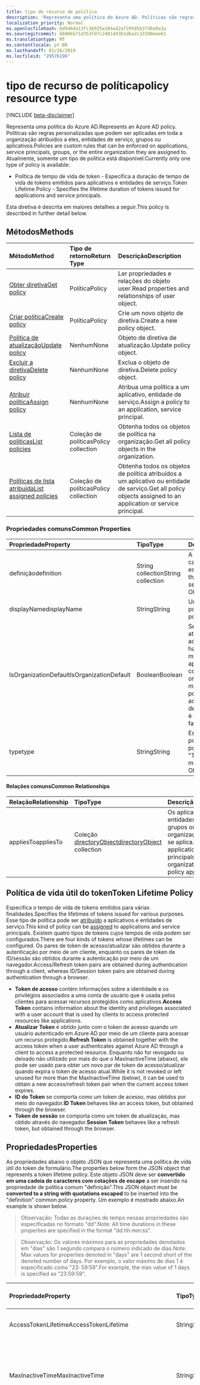 ```yaml
---
title: tipo de recurso de política
description: 'Representa uma política do Azure AD. Políticas são regras personalizadas que podem ser aplicadas em toda a organização atribuídos a eles, entidades de serviço, grupos ou aplicativos. Atualmente, somente um tipo de política está disponível:'
localization_priority: Normal
ms.openlocfilehash: bd946da13fc36925e284ad2af29585b37d0a9a3a
ms.sourcegitcommit: 66066b71d353fd7c2481d43b1dba2c33390eee61
ms.translationtype: MT
ms.contentlocale: pt-BR
ms.lasthandoff: 01/26/2019
ms.locfileid: "29576196"
---
```

# <a name="policy-resource-type"></a><span data-ttu-id="a21c0-105">tipo de recurso de política</span><span class="sxs-lookup"><span data-stu-id="a21c0-105">policy resource type</span></span>

[!INCLUDE [beta-disclaimer](../../includes/beta-disclaimer.md)]

<span data-ttu-id="a21c0-106">Representa uma política do Azure AD.</span><span class="sxs-lookup"><span data-stu-id="a21c0-106">Represents an Azure AD policy.</span></span> <span data-ttu-id="a21c0-107">Políticas são regras personalizadas que podem ser aplicadas em toda a organização atribuídos a eles, entidades de serviço, grupos ou aplicativos.</span><span class="sxs-lookup"><span data-stu-id="a21c0-107">Policies are custom rules that can be enforced on applications, service principals, groups, or the entire organization they are assigned to.</span></span> <span data-ttu-id="a21c0-108">Atualmente, somente um tipo de política está disponível:</span><span class="sxs-lookup"><span data-stu-id="a21c0-108">Currently only one type of policy is available:</span></span>

- <span data-ttu-id="a21c0-109">Política de tempo de vida de token - Especifica a duração de tempo de vida de tokens emitidos para aplicativos e entidades de serviço.</span><span class="sxs-lookup"><span data-stu-id="a21c0-109">Token Lifetime Policy - Specifies the lifetime duration of tokens issued for applications and service principals.</span></span>

<span data-ttu-id="a21c0-110">Esta diretiva é descrita em maiores detalhes a seguir.</span><span class="sxs-lookup"><span data-stu-id="a21c0-110">This policy is described in further detail below.</span></span>

## <a name="methods"></a><span data-ttu-id="a21c0-111">Métodos</span><span class="sxs-lookup"><span data-stu-id="a21c0-111">Methods</span></span>
| <span data-ttu-id="a21c0-112">Método</span><span class="sxs-lookup"><span data-stu-id="a21c0-112">Method</span></span>       | <span data-ttu-id="a21c0-113">Tipo de retorno</span><span class="sxs-lookup"><span data-stu-id="a21c0-113">Return Type</span></span>  |<span data-ttu-id="a21c0-114">Descrição</span><span class="sxs-lookup"><span data-stu-id="a21c0-114">Description</span></span>|
|:---------------|:--------|:----------|
| [<span data-ttu-id="a21c0-115">Obter diretiva</span><span class="sxs-lookup"><span data-stu-id="a21c0-115">Get policy</span></span>](../api/policy-get.md) |<span data-ttu-id="a21c0-116">Política</span><span class="sxs-lookup"><span data-stu-id="a21c0-116">Policy</span></span>|<span data-ttu-id="a21c0-117">Ler propriedades e relações do objeto user.</span><span class="sxs-lookup"><span data-stu-id="a21c0-117">Read properties and relationships of user object.</span></span>|
|[<span data-ttu-id="a21c0-118">Criar política</span><span class="sxs-lookup"><span data-stu-id="a21c0-118">Create policy</span></span>](../api/policy-post.md)|<span data-ttu-id="a21c0-119">Política</span><span class="sxs-lookup"><span data-stu-id="a21c0-119">Policy</span></span>|<span data-ttu-id="a21c0-120">Crie um novo objeto de diretiva.</span><span class="sxs-lookup"><span data-stu-id="a21c0-120">Create a new policy object.</span></span>|
|[<span data-ttu-id="a21c0-121">Política de atualização</span><span class="sxs-lookup"><span data-stu-id="a21c0-121">Update policy</span></span>](../api/policy-update.md)|<span data-ttu-id="a21c0-122">Nenhum</span><span class="sxs-lookup"><span data-stu-id="a21c0-122">None</span></span>|<span data-ttu-id="a21c0-123">Objeto de diretiva de atualização.</span><span class="sxs-lookup"><span data-stu-id="a21c0-123">Update policy object.</span></span>|
|[<span data-ttu-id="a21c0-124">Excluir a diretiva</span><span class="sxs-lookup"><span data-stu-id="a21c0-124">Delete policy</span></span>](../api/policy-delete.md)|<span data-ttu-id="a21c0-125">Nenhum</span><span class="sxs-lookup"><span data-stu-id="a21c0-125">None</span></span>|<span data-ttu-id="a21c0-126">Exclua o objeto de diretiva.</span><span class="sxs-lookup"><span data-stu-id="a21c0-126">Delete policy object.</span></span>|
|[<span data-ttu-id="a21c0-127">Atribuir política</span><span class="sxs-lookup"><span data-stu-id="a21c0-127">Assign policy</span></span>](../api/policy-assign.md)|<span data-ttu-id="a21c0-128">Nenhum</span><span class="sxs-lookup"><span data-stu-id="a21c0-128">None</span></span>|<span data-ttu-id="a21c0-129">Atribua uma política a um aplicativo, entidade de serviço.</span><span class="sxs-lookup"><span data-stu-id="a21c0-129">Assign a policy to an application, service principal.</span></span>|
|[<span data-ttu-id="a21c0-130">Lista de políticas</span><span class="sxs-lookup"><span data-stu-id="a21c0-130">List policies</span></span>](../api/policy-list.md)|<span data-ttu-id="a21c0-131">Coleção de políticas</span><span class="sxs-lookup"><span data-stu-id="a21c0-131">Policy collection</span></span>|<span data-ttu-id="a21c0-132">Obtenha todos os objetos de política na organização.</span><span class="sxs-lookup"><span data-stu-id="a21c0-132">Get all policy objects in the organization.</span></span>|
|[<span data-ttu-id="a21c0-133">Políticas de lista atribuída</span><span class="sxs-lookup"><span data-stu-id="a21c0-133">List assigned policies</span></span>](../api/policy-list-assigned.md)|<span data-ttu-id="a21c0-134">Coleção de políticas</span><span class="sxs-lookup"><span data-stu-id="a21c0-134">Policy collection</span></span>|<span data-ttu-id="a21c0-135">Obtenha todos os objetos de política atribuídos a um aplicativo ou entidade de serviço.</span><span class="sxs-lookup"><span data-stu-id="a21c0-135">Get all policy objects assigned to an application or service principal.</span></span>|

### <a name="common-properties"></a><span data-ttu-id="a21c0-136">Propriedades comuns</span><span class="sxs-lookup"><span data-stu-id="a21c0-136">Common Properties</span></span>
| <span data-ttu-id="a21c0-137">Propriedade</span><span class="sxs-lookup"><span data-stu-id="a21c0-137">Property</span></span>     | <span data-ttu-id="a21c0-138">Tipo</span><span class="sxs-lookup"><span data-stu-id="a21c0-138">Type</span></span>   |<span data-ttu-id="a21c0-139">Descrição</span><span class="sxs-lookup"><span data-stu-id="a21c0-139">Description</span></span>|
|:---------------|:--------|:----------|
|<span data-ttu-id="a21c0-140">definição</span><span class="sxs-lookup"><span data-stu-id="a21c0-140">definition</span></span>|<span data-ttu-id="a21c0-141">String collection</span><span class="sxs-lookup"><span data-stu-id="a21c0-141">String collection</span></span>|<span data-ttu-id="a21c0-142">A versão de cadeia de caracteres da diretiva específica.</span><span class="sxs-lookup"><span data-stu-id="a21c0-142">The string version of the specific policy.</span></span> <span data-ttu-id="a21c0-143">Veja a seguir.</span><span class="sxs-lookup"><span data-stu-id="a21c0-143">See below.</span></span> <span data-ttu-id="a21c0-144">Obrigatório.</span><span class="sxs-lookup"><span data-stu-id="a21c0-144">Required.</span></span>|
|<span data-ttu-id="a21c0-145">displayName</span><span class="sxs-lookup"><span data-stu-id="a21c0-145">displayName</span></span>|<span data-ttu-id="a21c0-146">String</span><span class="sxs-lookup"><span data-stu-id="a21c0-146">String</span></span>|<span data-ttu-id="a21c0-147">Um nome personalizado para a política.</span><span class="sxs-lookup"><span data-stu-id="a21c0-147">A custom name for the policy.</span></span> <span data-ttu-id="a21c0-148">Obrigatório.</span><span class="sxs-lookup"><span data-stu-id="a21c0-148">Required.</span></span>|
|<span data-ttu-id="a21c0-149">IsOrganizationDefault</span><span class="sxs-lookup"><span data-stu-id="a21c0-149">IsOrganizationDefault</span></span>|<span data-ttu-id="a21c0-150">Boolean</span><span class="sxs-lookup"><span data-stu-id="a21c0-150">Boolean</span></span>|<span data-ttu-id="a21c0-151">Se definido como verdadeiro, ativa essa diretiva.</span><span class="sxs-lookup"><span data-stu-id="a21c0-151">If set to true, activates this policy.</span></span> <span data-ttu-id="a21c0-152">Pode haver várias políticas para o mesmo tipo de política, mas apenas um pode ser ativado como o padrão da organização.</span><span class="sxs-lookup"><span data-stu-id="a21c0-152">There can be many policies for the same policy type, but only one can be activated as the organization default.</span></span> <span data-ttu-id="a21c0-153">Opcional, valor padrão é false.</span><span class="sxs-lookup"><span data-stu-id="a21c0-153">Optional, default value is false.</span></span>|
|<span data-ttu-id="a21c0-154">type</span><span class="sxs-lookup"><span data-stu-id="a21c0-154">type</span></span>|<span data-ttu-id="a21c0-155">String</span><span class="sxs-lookup"><span data-stu-id="a21c0-155">String</span></span>|<span data-ttu-id="a21c0-156">Especifica o tipo de política.</span><span class="sxs-lookup"><span data-stu-id="a21c0-156">Specifies the type of policy.</span></span> <span data-ttu-id="a21c0-157">No momento deve ser "TokenLifetimePolicy".</span><span class="sxs-lookup"><span data-stu-id="a21c0-157">Currently must be "TokenLifetimePolicy".</span></span> <span data-ttu-id="a21c0-158">Obrigatório.</span><span class="sxs-lookup"><span data-stu-id="a21c0-158">Required.</span></span>|

#### <a name="common-relationships"></a><span data-ttu-id="a21c0-159">Relações comuns</span><span class="sxs-lookup"><span data-stu-id="a21c0-159">Common Relationships</span></span>
|<span data-ttu-id="a21c0-160">Relação</span><span class="sxs-lookup"><span data-stu-id="a21c0-160">Relationship</span></span>|<span data-ttu-id="a21c0-161">Tipo</span><span class="sxs-lookup"><span data-stu-id="a21c0-161">Type</span></span>|<span data-ttu-id="a21c0-162">Descrição</span><span class="sxs-lookup"><span data-stu-id="a21c0-162">Description</span></span>|
|:-------------|:-----------|:-----------|
|<span data-ttu-id="a21c0-163">appliesTo</span><span class="sxs-lookup"><span data-stu-id="a21c0-163">appliesTo</span></span>|<span data-ttu-id="a21c0-164">Coleção [directoryObject](../resources/directoryobject.md)</span><span class="sxs-lookup"><span data-stu-id="a21c0-164">[directoryObject](../resources/directoryobject.md) collection</span></span>|<span data-ttu-id="a21c0-165">Os aplicativos, entidades de serviço, grupos ou organização a política se aplica.</span><span class="sxs-lookup"><span data-stu-id="a21c0-165">The applications, service principals, groups, or organization the policy applies to.</span></span>|

## <a name="token-lifetime-policy"></a><span data-ttu-id="a21c0-166">Política de vida útil do token</span><span class="sxs-lookup"><span data-stu-id="a21c0-166">Token Lifetime Policy</span></span>
<span data-ttu-id="a21c0-167">Especifica o tempo de vida de tokens emitidos para várias finalidades.</span><span class="sxs-lookup"><span data-stu-id="a21c0-167">Specifies the lifetimes of tokens issued for various purposes.</span></span> <span data-ttu-id="a21c0-168">Esse tipo de política pode ser [atribuído](../api/policy-assign.md) a aplicativos e entidades de serviço.</span><span class="sxs-lookup"><span data-stu-id="a21c0-168">This kind of policy can be [assigned](../api/policy-assign.md) to applications and service principals.</span></span> <span data-ttu-id="a21c0-169">Existem quatro tipos de tokens cujos tempos de vida podem ser configurados.</span><span class="sxs-lookup"><span data-stu-id="a21c0-169">There are four kinds of tokens whose lifetimes can be configured.</span></span> <span data-ttu-id="a21c0-170">Os pares de token de acesso/atualizar são obtidos durante a autenticação por meio de um cliente, enquanto os pares de token de ID/sessão são obtidos durante a autenticação por meio de um navegador.</span><span class="sxs-lookup"><span data-stu-id="a21c0-170">Access/Refresh token pairs are obtained during authentication through a client, whereas ID/Session token pairs are obtained during authentication through a browser.</span></span>

- <span data-ttu-id="a21c0-171">**Token de acesso** contém informações sobre a identidade e os privilégios associados a uma conta de usuário que é usada pelos clientes para acessar recursos protegidos como aplicativos.</span><span class="sxs-lookup"><span data-stu-id="a21c0-171">**Access Token** contains information about the identity and privileges associated with a user account that is used by clients to access protected resources like applications.</span></span>
- <span data-ttu-id="a21c0-172">**Atualizar Token** é obtido junto com o token de acesso quando um usuário autenticado em Azure AD por meio de um cliente para acessar um recurso protegido.</span><span class="sxs-lookup"><span data-stu-id="a21c0-172">**Refresh Token** is obtained together with the access token when a user authenticates against Azure AD through a client to access a protected resource.</span></span> <span data-ttu-id="a21c0-173">Enquanto não for revogado ou deixado não utilizado por mais do que o MaxInactiveTime (abaixo), ele pode ser usado para obter um novo par de token de acesso/atualizar quando expira o token de acesso atual.</span><span class="sxs-lookup"><span data-stu-id="a21c0-173">While it is not revoked or left unused for more than the MaxInactiveTime (below), it can be used to obtain a new access/refresh token pair when the current access token expires.</span></span>
- <span data-ttu-id="a21c0-174">**ID do Token** se comporta como um token de acesso, mas obtidos por meio do navegador.</span><span class="sxs-lookup"><span data-stu-id="a21c0-174">**ID Token** behaves like an access token, but obtained through the browser.</span></span>
- <span data-ttu-id="a21c0-175">**Token de sessão** se comporta como um token de atualização, mas obtido através do navegador.</span><span class="sxs-lookup"><span data-stu-id="a21c0-175">**Session Token** behaves like a refresh token, but obtained through the browser.</span></span>

## <a name="properties"></a><span data-ttu-id="a21c0-176">Propriedades</span><span class="sxs-lookup"><span data-stu-id="a21c0-176">Properties</span></span>
<span data-ttu-id="a21c0-177">As propriedades abaixo o objeto JSON que representa uma política de vida útil do token de formulário.</span><span class="sxs-lookup"><span data-stu-id="a21c0-177">The properties below form the JSON object that represents a token lifetime policy.</span></span> <span data-ttu-id="a21c0-178">Este objeto JSON deve ser **convertido em uma cadeia de caracteres com cotações de escape** a ser inserido na propriedade de política comum "definição".</span><span class="sxs-lookup"><span data-stu-id="a21c0-178">This JSON object must be **converted to a string with quotations escaped** to be inserted into the "definition" common policy property.</span></span> <span data-ttu-id="a21c0-179">Um exemplo é mostrado abaixo.</span><span class="sxs-lookup"><span data-stu-id="a21c0-179">An example is shown below.</span></span>

><span data-ttu-id="a21c0-180">Observação: Todas as durações de tempo nessas propriedades são especificadas no formato "dd".</span><span class="sxs-lookup"><span data-stu-id="a21c0-180">Note: All time durations in these properties are specified in the format "dd.hh:mm:ss".</span></span>

><span data-ttu-id="a21c0-181">Observação: Os valores máximos para as propriedades denotados em "dias" são 1 segundo compara o número indicado de dias.</span><span class="sxs-lookup"><span data-stu-id="a21c0-181">Note: Max values for properties denoted in "days" are 1 second short of the denoted number of days.</span></span> <span data-ttu-id="a21c0-182">Por exemplo, o valor máximo de dias 1 é especificado como "23: 59:59".</span><span class="sxs-lookup"><span data-stu-id="a21c0-182">For example, the max value of 1 days is specified as "23:59:59".</span></span>

| <span data-ttu-id="a21c0-183">Propriedade</span><span class="sxs-lookup"><span data-stu-id="a21c0-183">Property</span></span>     | <span data-ttu-id="a21c0-184">Tipo</span><span class="sxs-lookup"><span data-stu-id="a21c0-184">Type</span></span>   |<span data-ttu-id="a21c0-185">Descrição</span><span class="sxs-lookup"><span data-stu-id="a21c0-185">Description</span></span>| <span data-ttu-id="a21c0-186">Valor min</span><span class="sxs-lookup"><span data-stu-id="a21c0-186">Min Value</span></span> | <span data-ttu-id="a21c0-187">Valor max</span><span class="sxs-lookup"><span data-stu-id="a21c0-187">Max Value</span></span> | <span data-ttu-id="a21c0-188">Valor padrão</span><span class="sxs-lookup"><span data-stu-id="a21c0-188">Default Value</span></span>|
|:---------------|:--------|:----------|:--------|:--------|:----|
|<span data-ttu-id="a21c0-189">AccessTokenLifetime</span><span class="sxs-lookup"><span data-stu-id="a21c0-189">AccessTokenLifetime</span></span>|<span data-ttu-id="a21c0-190">String</span><span class="sxs-lookup"><span data-stu-id="a21c0-190">String</span></span>|<span data-ttu-id="a21c0-191">Controla quanto tempo **acesso e tokens de ID** são considerados válidos.</span><span class="sxs-lookup"><span data-stu-id="a21c0-191">Controls how long **both access and ID tokens** are considered valid.</span></span>|<span data-ttu-id="a21c0-192">10 minutos</span><span class="sxs-lookup"><span data-stu-id="a21c0-192">10 minutes</span></span>|<span data-ttu-id="a21c0-193">1 dia</span><span class="sxs-lookup"><span data-stu-id="a21c0-193">1 day</span></span>|<span data-ttu-id="a21c0-194">1 hora</span><span class="sxs-lookup"><span data-stu-id="a21c0-194">1 hour</span></span>|
|<span data-ttu-id="a21c0-195">MaxInactiveTime</span><span class="sxs-lookup"><span data-stu-id="a21c0-195">MaxInactiveTime</span></span>|<span data-ttu-id="a21c0-196">String</span><span class="sxs-lookup"><span data-stu-id="a21c0-196">String</span></span>|<span data-ttu-id="a21c0-197">Controla como antigo um token de atualização pode ser antes de um cliente não pode usá-lo para recuperar um novo par de token de acesso/atualizar para acessar um recurso.</span><span class="sxs-lookup"><span data-stu-id="a21c0-197">Controls how old a refresh token can be before a client can no longer use it to retrieve a new access/refresh token pair to access a resource.</span></span>|<span data-ttu-id="a21c0-198">10 minutos</span><span class="sxs-lookup"><span data-stu-id="a21c0-198">10 minutes</span></span>|<span data-ttu-id="a21c0-199">90 dias</span><span class="sxs-lookup"><span data-stu-id="a21c0-199">90 days</span></span>|<span data-ttu-id="a21c0-200">14 dias</span><span class="sxs-lookup"><span data-stu-id="a21c0-200">14 days</span></span>|
|<span data-ttu-id="a21c0-201">MaxAgeSingleFactor</span><span class="sxs-lookup"><span data-stu-id="a21c0-201">MaxAgeSingleFactor</span></span>|<span data-ttu-id="a21c0-202">String</span><span class="sxs-lookup"><span data-stu-id="a21c0-202">String</span></span>|<span data-ttu-id="a21c0-203">Controles quanto tempo um usuário pode continuar usando tokens de atualização para obter acesso/atualizar novo pares de tokens após a última vez em que eles autenticados com êxito com apenas um fator único.</span><span class="sxs-lookup"><span data-stu-id="a21c0-203">Controls how long a user can continue to use refresh tokens to get new access/refresh token pairs after the last time they authenticated successfully with only a single factor.</span></span> <span data-ttu-id="a21c0-204">Porque o fator único é considerado menos seguro que a autenticação multifator, recomenda-se essa diretiva estiver definida como um valor igual ou menor que o MultiFactorRefreshTokenMaxAge.</span><span class="sxs-lookup"><span data-stu-id="a21c0-204">Because single-factor is considered less secure than multi-factor authentication, it is recommended that this policy is set to an equal or lesser value than the MultiFactorRefreshTokenMaxAge.</span></span>|<span data-ttu-id="a21c0-205">10 minutos</span><span class="sxs-lookup"><span data-stu-id="a21c0-205">10 minutes</span></span>|<span data-ttu-id="a21c0-206">até revogado</span><span class="sxs-lookup"><span data-stu-id="a21c0-206">until-revoked</span></span>|<span data-ttu-id="a21c0-207">365 dias ou até revogado</span><span class="sxs-lookup"><span data-stu-id="a21c0-207">365 days or until-revoked</span></span>|
|<span data-ttu-id="a21c0-208">MaxAgeMultiFactor</span><span class="sxs-lookup"><span data-stu-id="a21c0-208">MaxAgeMultiFactor</span></span>|<span data-ttu-id="a21c0-209">String</span><span class="sxs-lookup"><span data-stu-id="a21c0-209">String</span></span>|<span data-ttu-id="a21c0-210">Controles quanto tempo um usuário pode continuar usando tokens de atualização para obter acesso/atualizar novo pares de tokens após a última vez em que eles autenticados com êxito com vários fatores.</span><span class="sxs-lookup"><span data-stu-id="a21c0-210">Controls how long a user can continue to use refresh tokens to get new access/refresh token pairs after the last time they authenticated successfully with multi factors.</span></span>|<span data-ttu-id="a21c0-211">10 minutos</span><span class="sxs-lookup"><span data-stu-id="a21c0-211">10 minutes</span></span>|<span data-ttu-id="a21c0-212">até revogado</span><span class="sxs-lookup"><span data-stu-id="a21c0-212">until-revoked</span></span>|<span data-ttu-id="a21c0-213">365 dias ou até revogado</span><span class="sxs-lookup"><span data-stu-id="a21c0-213">365 days or until-revoked</span></span>|
|<span data-ttu-id="a21c0-214">MaxAgeSessionSingleFactor</span><span class="sxs-lookup"><span data-stu-id="a21c0-214">MaxAgeSessionSingleFactor</span></span>|<span data-ttu-id="a21c0-215">String</span><span class="sxs-lookup"><span data-stu-id="a21c0-215">String</span></span>|<span data-ttu-id="a21c0-216">Controles quanto tempo um usuário pode continuar usando tokens de sessão para obter tokens do novos ID/sessão após a última vez em que eles autenticado com sucesso com apenas um fator único.</span><span class="sxs-lookup"><span data-stu-id="a21c0-216">Controls how long a user can continue to use session tokens to get new ID/session tokens after the last time they authenticated successfully with only a single factor.</span></span> <span data-ttu-id="a21c0-217">Como o fator único é considerado menos seguro que a autenticação multifator, é recomendável que essa diretiva estiver definida como um valor igual ou menor que o MultiFactorSessionTokenMaxAge</span><span class="sxs-lookup"><span data-stu-id="a21c0-217">Because single-factor is considered less secure than multi-factor authentication, it is recommended that this policy is set to an equal or lesser value than the MultiFactorSessionTokenMaxAge</span></span>|<span data-ttu-id="a21c0-218">10 minutos</span><span class="sxs-lookup"><span data-stu-id="a21c0-218">10 minutes</span></span>|<span data-ttu-id="a21c0-219">até revogado</span><span class="sxs-lookup"><span data-stu-id="a21c0-219">until-revoked</span></span>|<span data-ttu-id="a21c0-220">365 ou até revogado</span><span class="sxs-lookup"><span data-stu-id="a21c0-220">365 or until-revoked</span></span>|
|<span data-ttu-id="a21c0-221">MaxAgeSessionMultiFactor</span><span class="sxs-lookup"><span data-stu-id="a21c0-221">MaxAgeSessionMultiFactor</span></span>|<span data-ttu-id="a21c0-222">String</span><span class="sxs-lookup"><span data-stu-id="a21c0-222">String</span></span>|<span data-ttu-id="a21c0-223">Controles quanto tempo um usuário pode continuar usando tokens de sessão para obter tokens do novos ID/sessão após a última vez em que eles autenticado com sucesso com vários fatores.</span><span class="sxs-lookup"><span data-stu-id="a21c0-223">Controls how long a user can continue to use session tokens to get new ID/session tokens after the last time they authenticated successfully with multi factors.</span></span>|<span data-ttu-id="a21c0-224">10 minutos</span><span class="sxs-lookup"><span data-stu-id="a21c0-224">10 minutes</span></span>|<span data-ttu-id="a21c0-225">até revogado</span><span class="sxs-lookup"><span data-stu-id="a21c0-225">until-revoked</span></span>|<span data-ttu-id="a21c0-226">365 ou até revogado</span><span class="sxs-lookup"><span data-stu-id="a21c0-226">365 or until-revoked</span></span>|
|<span data-ttu-id="a21c0-227">Versão</span><span class="sxs-lookup"><span data-stu-id="a21c0-227">Version</span></span>|<span data-ttu-id="a21c0-228">Inteiro</span><span class="sxs-lookup"><span data-stu-id="a21c0-228">Integer</span></span>|<span data-ttu-id="a21c0-229">Defina o valor de 1.</span><span class="sxs-lookup"><span data-stu-id="a21c0-229">Set value of 1.</span></span> <span data-ttu-id="a21c0-230">Obrigatório.</span><span class="sxs-lookup"><span data-stu-id="a21c0-230">Required.</span></span>|<span data-ttu-id="a21c0-231">Nenhum</span><span class="sxs-lookup"><span data-stu-id="a21c0-231">None</span></span>|<span data-ttu-id="a21c0-232">Nenhum</span><span class="sxs-lookup"><span data-stu-id="a21c0-232">None</span></span>|<span data-ttu-id="a21c0-233">Nenhum</span><span class="sxs-lookup"><span data-stu-id="a21c0-233">None</span></span>|

## <a name="json-representation"></a><span data-ttu-id="a21c0-234">Representação JSON</span><span class="sxs-lookup"><span data-stu-id="a21c0-234">JSON representation</span></span>
<span data-ttu-id="a21c0-235">Veja a seguir uma representação JSON do recurso.</span><span class="sxs-lookup"><span data-stu-id="a21c0-235">Here is a JSON representation of the resource.</span></span>
<!-- {
  "blockType": "resource",
  "optionalProperties": [

  ],
  "@odata.type": "microsoft.graph.policy"
}-->

```json
{
  "definition":["{\"TokenLifetimePolicy\":{\"Version\":1,\"AccessTokenLifetime\":\"8:00:00\",\"MaxInactiveTime\":\"20:00:00\",}}"],
  "displayName":"Test Policy",
  "isOrganizationDefault":false,
  "type":"TokenLifetimePolicy",
}
```
<!--
{
  "type": "#page.annotation",
  "suppressions": [
    "Error: /api-reference/beta/resources/policy.md:\r\n      Exception processing links.\r\n    System.ArgumentException: Link Definition was null. Link text: !INCLUDE [beta-disclaimer](../../includes/beta-disclaimer.md)\r\n      at ApiDoctor.Validation.DocFile.get_LinkDestinations()\r\n      at ApiDoctor.Validation.DocSet.ValidateLinks(Boolean includeWarnings, String[] relativePathForFiles, IssueLogger issues, Boolean requireFilenameCaseMatch, Boolean printOrphanedFiles)"
  ]
}
-->
